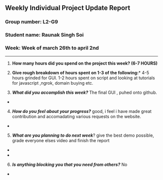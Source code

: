 ## Weekly Individual Project Update Report
### Group number: L2-G9
### Student name: Raunak Singh Soi
### Week: Week of march 26th to april 2nd
___
1. **How many hours did you spend on the project this week? (6-7 HOURS)**

2. **Give rough breakdown of hours spent on 1-3 of the following:***
    4-5 hours grinded for GUI.
    1-2 hours spent on script and looking at tutorials for javascript ,ngrok, domain buying etc.
   
3. ***What did you accomplish this week?*** 
    The final GUI , puhed onto github.
  - 
4. ***How do you feel about your progress?*** 
     good, i feel i have made great contribution and accomadating various requests on the website.
  - 
5. ***What are you planning to do next week***? 
     give the best demo possible, grade everyone elses video and finish the report
    
  - 
  - 
6. ***Is anything blocking you that you need from others?*** 
     No
  - 
